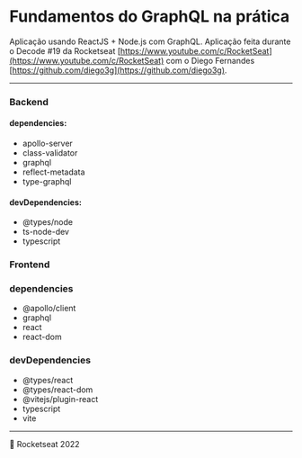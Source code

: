 # Fundamentos do GraphQL na prática

Aplicação usando ReactJS + Node.js com GraphQL. Aplicação feita durante o Decode #19 da Rocketseat [https://www.youtube.com/c/RocketSeat](https://www.youtube.com/c/RocketSeat) com o Diego Fernandes [https://github.com/diego3g](https://github.com/diego3g).

---

### Backend

#### dependencies:

- apollo-server
- class-validator
- graphql
- reflect-metadata
- type-graphql

#### devDependencies:

- @types/node
- ts-node-dev
- typescript

### Frontend

### dependencies

- @apollo/client
- graphql
- react
- react-dom

### devDependencies

- @types/react
- @types/react-dom
- @vitejs/plugin-react
- typescript
- vite

---

💜 Rocketseat 2022
